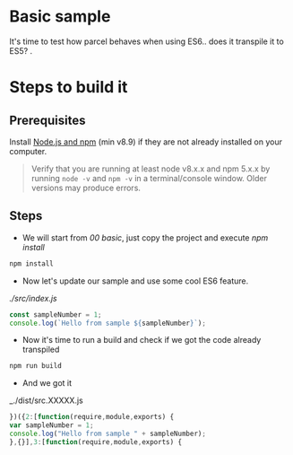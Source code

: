 # Basic sample

It's time to test how parcel behaves when using ES6.. does it transpile it to ES5? .

# Steps to build it

## Prerequisites

Install [Node.js and npm](https://nodejs.org/en/) (min v8.9) if they are not already installed on your computer.

> Verify that you are running at least node v8.x.x and npm 5.x.x by running `node -v` and `npm -v` in a terminal/console window. Older versions may produce errors.

## Steps

- We will start from _00 basic_, just copy the project and execute _npm install_

```cmd
npm install
```

- Now let's update our sample and use some cool ES6 feature.

_./src/index.js_

```javascript
const sampleNumber = 1;
console.log(`Hello from sample ${sampleNumber}`);
```

- Now it's time to run a build and check if we got the code already transpiled

```bash
npm run build
```


- And we got it

_./dist/src.XXXXX.js

```javascript
})({2:[function(require,module,exports) {
var sampleNumber = 1;
console.log("Hello from sample " + sampleNumber);
},{}],3:[function(require,module,exports) {
```